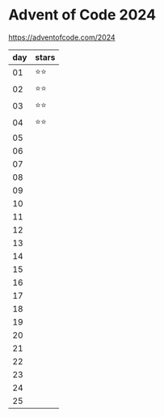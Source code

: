 # Advent of Code 2024

https://adventofcode.com/2024

|  day  | stars |
| ----- | ----- |
|   01  |  ⭐⭐ |
|   02  |  ⭐⭐ |
|   03  |  ⭐⭐ |
|   04  |  ⭐⭐ |
|   05  |       |
|   06  |       |
|   07  |       |
|   08  |       |
|   09  |       |
|   10  |       |
|   11  |       |
|   12  |       |
|   13  |       |
|   14  |       |
|   15  |       |
|   16  |       |
|   17  |       |
|   18  |       |
|   19  |       |
|   20  |       |
|   21  |       |
|   22  |       |
|   23  |       |
|   24  |       |
|   25  |       |
